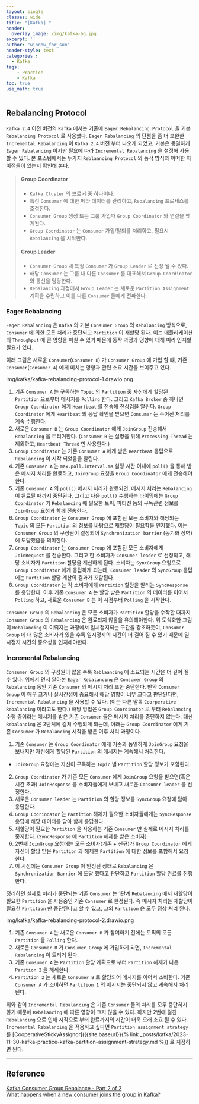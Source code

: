 ```yaml
--- 
layout: single
classes: wide
title: "[Kafka] "
header:
  overlay_image: /img/kafka-bg.jpg
excerpt: ''
author: "window_for_sun"
header-style: text
categories :
  - Kafka
tags:
    - Practice
    - Kafka
toc: true
use_math: true
---  
```



## Rebalancing Protocol
`Kafka 2.4` 이전 버전의 `Kafka` 에서는 기존에 `Eager Rebalancing Protocol` 을 기본 
`Rebalancing Protocol` 로 사용했다. 
`Eager Rebalancing` 의 단점을 좀 더 보완한 `Incremental Rebalancing` 이 `Kafka 2.4` 버전 부터 나오게 되었고, 
기본은 동일하게 `Eager Rebalancing` 이지만 필요에 따라 `Incremental Rebalancing` 을 설정해 사용할 수 있다. 
본 포스팅에서는 두가지 `Reblaancing Protocol` 의 동작 방식와 어떠한 차이점들이 있는지 확인해 본다.  


> #### Group Coordinator
> - `Kafka Cluster` 의 브로커 중 하나이다. 
> - 특정 `Consumer` 에 대한 메타 데이터를 관리하고, `Rebalancing` 프로세스를 조정한다. 
> - `Consumer Group` 생성 또는 그룹 가입때 `Group Coordinator` 와 연결을 맺게된다. 
> - `Group Coordinator` 는 `Consumer` 가입/탈퇴를 처리하고, 필요시 `Rebalancing` 을 시작한다. 
> 
> #### Group Leader
> - `Consumer Group` 내 특정 `Consumer` 가 `Group Leader` 로 선정 될 수 있다. 
> - 해당 `Consumer` 는 그룹 내 다른 `Consumer` 를 대표해서 `Group Coordinator` 와 통신을 담당한다. 
> - `Rebalancing` 과정에서 `Group Leader` 는 새로운 `Partition Assignment` 계획을 수립하고 이를 다른 `Consumer` 들에게 전파한다.

### Eager Rebalancing
`Eager Rebalancing` 은 `Kafka` 의 기본 `Consumer Group` 의 `Rebalancing` 방식으로, 
`Consumer` 에 의한 모든 처리가 중단되고 `Partition` 이 재할당 된다. 
이는 애플리케이션의 `Throughput` 에 큰 영향을 미칠 수 있기 때문에 동작 과정과 영향에 대해 미리 인지할 필요가 있다.  

이래 그림은 새로운 `Consumer`(`Consumer B`) 가 `Consumer Group` 에 가입 할 떄, 
기존 `Consumer`(`Consumer A`) 에게 미치는 영향과 관련 소요 시간을 보여주고 있다.  

img/kafka/kafka-rebalancing-protocol-1.drawio.png

1. 기존 `Consumer A` 는 구독하는 `Topic` 의 `Partition` 중 자신에게 할당된 `Partition` 으로부터 메시지를 `Polling` 한다.
그리고 `Kafka Broker` 중 하나인  `Group Coordinator` 에게 `Heartbeat` 를 전송해 전상임을 알린다. 
`Group Coordinator` 에게 `Heartbeat` 의 응답 확인을 받으면 `Consumer` 는 주어진 처리를 계속 수행한다.  
2. 새로운 `Consumer B` 는 `Group Coordinator` 에게 `JoinGroup` 전송해서 `Rebalancing` 을 트리거한다.
(`Consumer B` 는 설명을 위해 `Processing Thread` 는 제외하고, `Heartbeat Thread` 만 사용한다.)
3. `Group Coordinator` 는 기존 `Consumer A` 에게 받은 `Heartbeat` 응답으로 `Rebalancing` 이 시작 되었음을 알린다. 
4. 기존 `Consumer A` 는 `max.poll.interval.ms` 설정 시간 이내에 `poll()` 을 통해 받은 메시지 처리를 완료하고, 
`JoinGroup` 요청을 `Group Coordinator` 에게 전송해야 한다. 
5. 기존 `Consumer A` 의 `poll()` 메시지 처리가 완료되면, 메시지 처리는 `Rebalancing` 이 완료될 때까지 중단된다. 
그리고 다음 `poll()` 수행하는 타이밍에는 `Group Coordinator` 가 `Rebalancing` 에 필요한 토픽, 파티션 등의 구독관련 정보를 `JoinGroup` 요청과 함께 전송한다. 
6. `Group Coordinator` 는 `Consumer Group` 에 포함된 모든 소비자와 해당되는 `Topic` 의 모든 `Partition` 의 정보를 바탕으로 재할당이 필요함을 인지했다. 
이는 `Consumer Group` 의 구성원이 결정되어 `Synchronization barrier` (동기화 장벽)에 도달했음을 의미한다. 
7. `Group Coordinator` 는 `Consumer Group` 에 포함된 모든 소비자에게 `JoinRequest` 를 전송한다. 그리고 한 소비자가 `Consumer leader` 로 선정되고,
해당 소비자가 `Partition` 할당을 계산하게 된다. 
소비자는 `SyncGroup` 요청으로 `Group Coordinator` 에게 응답하게 되는데, `Consumer leader` 의 `SyncGroup` 응답에는 `Partition` 할당 계산의 결과가 포함된다. 
8. `Group Coordinator` 는 각 소비자에게 `Partition` 할당을 알리는 `SyncResponse` 를 응답한다. 
이후 기존 `Consumer A` 는 할당 받은 `Partition` 의 데이터를 이어서 `Polling` 하고, 
새로운 `Consumer B` 는 이 시점부터 `Polling` 을 시작한다. 

`Consumer Group` 의 `Rebalancing` 은 모든 소비자가 `Partition` 할당을 수작할 때까지 `Consumer Group` 의 `Rebalancing` 은 완료되지 않음을 유의해야한다. 
위 도식화한 그림이 `Rebalancing` 이 이뤄지는 과정에서 일시정지되는 구간을 강조하듯이, `Consumer Group` 에 더 많은 소비자가 있을 수록 일시정지의 시간이 더 길어 질 수 있기 때문에 일시정지 시간의 중요성을 인지해야한다.    


### Incremental Rebalancing
`Consumer Group` 의 구성원이 많을 수록 `Reblaancing` 에 소요되는 시간은 더 길어 질 수 있다. 
위에서 먼저 알아본 `Eager Rebalancing` 은 `Consumer Group` 의 `Rebalancing` 동안 기존 `Consumer` 의 메시지 처리 또한 중단한다. 
만약 `Consumer Group` 이 매우 크거나 실시간성이 중요해서 해당 영향이 너무 크다고 판단된다면, `Incremental Rebalancing` 을 사용할 수 있다. (이는 다른 말록 `Coorperative Rebalancing` 이라고도 한다.)
해당 방법은 `Group Coordinator` 로 부터 `Rebalancing` 수행 중이라는 메시지를 받은 기존 `Consumer` 들은 메시지 처리를 중단하지 않는다. 
대신 `Rebalancing` 은 2단계에 걸쳐 수행되게 되는데, 아래는 `Group Coordinator` 에게 기존 `Consumer` 가 `Rebalancing` 시작을 받은 이후 처리 과정이다. 

1. 기존 `Consumer` 는 `Group Coordinator` 에게 기존과 동일하게 `JoinGroup` 요청을 보내지만 자신에게 할당된 `Partition` 의 메시지는 계속해서 처리한다.
  - `JoinGroup` 요청에는 자신이 구독하는 `Topic` 별 `Partition` 할당 정보가 포함된다. 
2. `Group Coordinator` 가 기존 모든 `Consumer` 에게 `JoinGroup` 요청을 받으면(혹은 시간 초과) `JoinResponse` 를 소비자들에게 보내고 새로운 `Consumer leader` 를 선정한다. 
3. 새로운 `Consumer leader` 는 `Partition` 의 할당 정보를 `SyncGroup` 요청에 담아 응답한다. 
4. `Group Coorindator` 는 `Partition` 해제가 필요한 소비자들에게는 `SyncResponse` 응답에 해당 데이터를 담아 함께 응답한다. 
5. 재할당이 필요한 `Partition` 을 사용하는 기존 `Consumer` 만 실제로 메시지 처리를 중지한다. (`SyncResponse` 에 `Partition` 해제를 받은 소비자)
6. 2번째 `JoinGroup` 요청에는 모든 소비자(기존 + 신규)가 `Group Coordinator` 에게 자신이 할당 받은 `Partition` 과 해제한 `Partition` 에 대한 정보를 포함해서 요청한다. 
7. 이 시점에는 `Consumer Group` 이 안정된 상태로 `Rebalancing` 은 `Synchronization Barrier` 에 도달 했다고 판단하고 `Partition` 할당 완료를 진행한다. 

정리하면 실제로 처리가 중단되는 기존 `Consumer` 는 1단계 `Rebalancing` 에서 재할당이 필요한 `Partition` 을 사용중인 기존 `Consumer` 로 한정된다. 
즉 메시지 처리는 재할당이 필요한 `Partition` 만 중단된다고 할 수 있고, 그외 `Partition` 은 모두 정상 처리 된다. 

img/kafka/kafka-rebalancing-protocol-2.drawio.png

1. 기존 `Consumer A` 는 새로운 `Consumer B` 가 참여하기 전에는 토픽의 모든 `Partition` 을 `Polling` 한다. 
2. 새로운 `Consumer B` 가 `Consumer Group` 에 가입하게 되면, `Incremental Rebalancing` 이 트리거 된다. 
3. 기존 `Consumer A` 는 `Partition` 할당 계획으로 부터 `Partition` 해제가 나온 `Parition 2` 을 해제한다. 
4. `Partition 2` 는 새로운 `Consumer B` 로 할당되어 메시지를 이어서 소비한다. 
기존 `Consumer A` 가 소비하던 `Partition 1` 의 메시지는 중단되지 않고 계속해서 처리된다. 

   
위와 같이 `Incremental Rebalancing` 은 기존 `Consumer` 들의 처리를 모두 중단히지 않기 때문에 `Rebalancing` 에 따른 영향이 크지 않을 수 있다. 
하지만 2번에 걸친 `Rebalancing` 으로 인해 시작으로 부터 완료까지의 시간이 더욱 오래 소요 될 수 있다. 
`Incremental Rebalancing` 을 적용하고 싶다면 `Partition assignment strategy` 를 [CooperativeStickyAssignor]({{site.baseurl}}{% link _posts/kafka/2023-11-30-kafka-practice-kafka-partition-assignment-strategy.md %}) 로 지정하면 된다.  



---  
## Reference
[Kafka Consumer Group Rebalance - Part 2 of 2](https://www.lydtechconsulting.com/blog-kafka-rebalance-part2.html)  
[What happens when a new consumer joins the group in Kafka?](https://chrzaszcz.dev/2019/06/kafka-rebalancing/)  
